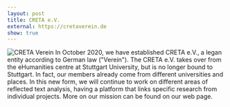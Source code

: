 ```yaml
---
layout: post
title: CRETA e.V.
external: https://cretaverein.de
show: true
---
```


![CRETA Verein](https://cretaverein.de/assets/img/Logo_creta_subline.svg) In October 2020, we have established CRETA e.V., a legan entity according to German law ("Verein"). The CRETA e.V. takes over from the eHumanities centre at Stuttgart University, but is no longer bound to Stuttgart. In fact, our members already come from different universities and places. In this new form, we will continue to work on different areas of reflected text analysis, having a platform that links specific research from individual projects. More on our mission can be found on our web page.